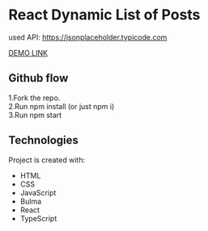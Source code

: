 # React Dynamic List of Posts

used API: https://jsonplaceholder.typicode.com

[DEMO LINK](https://mayuces.github.io/react_dynamic-list-of-posts/)

## Github flow
1.Fork the repo.  
2.Run npm install (or just npm i)  
3.Run npm start  
## Technologies
Project is created with:
* HTML
* CSS
* JavaScript
* Bulma
* React
* TypeScript

